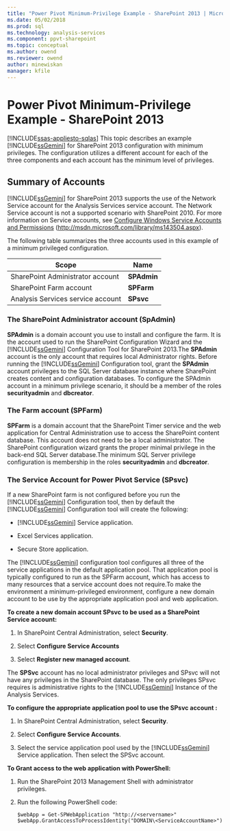 ```yaml
---
title: "Power Pivot Minimum-Privilege Example - SharePoint 2013 | Microsoft Docs"
ms.date: 05/02/2018
ms.prod: sql
ms.technology: analysis-services
ms.component: ppvt-sharepoint
ms.topic: conceptual
ms.author: owend
ms.reviewer: owend
author: minewiskan
manager: kfile
---
```

# Power Pivot Minimum-Privilege Example - SharePoint 2013
[!INCLUDE[ssas-appliesto-sqlas](../../../includes/ssas-appliesto-sqlas.md)]
  This topic describes an example [!INCLUDE[ssGemini](../../../includes/ssgemini-md.md)] for SharePoint 2013 configuration with minimum privileges. The configuration utilizes a different account for each of the three components and each account has the minimum level of privileges.  
  
## Summary of Accounts  
 [!INCLUDE[ssGemini](../../../includes/ssgemini-md.md)] for SharePoint 2013 supports the use of the Network Service account for the Analysis Services service account. The Network Service account is not a supported scenario with SharePoint 2010. For more information on Service accounts, see [Configure Windows Service Accounts and Permissions](http://msdn.microsoft.com/library/ms143504.aspx) (http://msdn.microsoft.com/library/ms143504.aspx).  
  
 The following table summarizes the three accounts used in this example of a minimum privileged configuration.  
  
|Scope|Name|  
|-----------|----------|  
|SharePoint Administrator account|**SPAdmin**|  
|SharePoint Farm account|**SPFarm**|  
|Analysis Services service account|**SPsvc**|  
  
### The SharePoint Administrator account (SpAdmin)  
 **SPAdmin** is a domain account you use to install and configure the farm. It is the account used to run the SharePoint Configuration Wizard and the [!INCLUDE[ssGemini](../../../includes/ssgemini-md.md)] Configuration Tool for SharePoint 2013.The **SPAdmin** account is the only account that requires local Administrator rights. Before running the [!INCLUDE[ssGemini](../../../includes/ssgemini-md.md)] Configuration tool, grant the **SPAdmin** account privileges to the SQL Server database instance where SharePoint creates content and configuration databases. To configure the SPAdmin account in a minimum privilege scenario, it should be a member of the roles **securityadmin** and **dbcreator**.  
  
### The Farm account (SPFarm)  
 **SPFarm** is a domain account that the SharePoint Timer service and the web application for Central Administration use to access the SharePoint content database. This account does not need to be a local administrator. The SharePoint configuration wizard grants the proper minimal privilege in the back-end SQL Server database.The minimum SQL Server privilege configuration is membership in the roles **securityadmin** and **dbcreator**.  
  
### The Service Account for Power Pivot Service (SPsvc)  
 If a new SharePoint farm is not configured before you run the [!INCLUDE[ssGemini](../../../includes/ssgemini-md.md)] Configuration tool, then by default the [!INCLUDE[ssGemini](../../../includes/ssgemini-md.md)] Configuration tool will create the following:  
  
-   [!INCLUDE[ssGemini](../../../includes/ssgemini-md.md)] Service application.  
  
-   Excel Services application.  
  
-   Secure Store application.  
  
 The [!INCLUDE[ssGemini](../../../includes/ssgemini-md.md)] configuration tool configures all three of the service applications in the default application pool. That application pool is typically configured to run as the SPFarm account, which has access to many resources that a service account does not require.To make the environment a minimum-privileged environment, configure a new domain account to be use by the appropriate application pool and web application.  
  
 **To create a new domain account SPsvc to be used as a SharePoint Service account:**  
  
1.  In SharePoint Central Administration, select **Security**.  
  
2.  Select **Configure Service Accounts**  
  
3.  Select **Register new managed account**.  
  
 The **SPSvc** account has no local administrator privileges and SPsvc will not have any privileges in the SharePoint database. The only privileges SPsvc requires is administrative rights to the [!INCLUDE[ssGemini](../../../includes/ssgemini-md.md)] Instance of the Analysis Services.  
  
 **To configure the appropriate application pool to use the SPsvc account :**  
  
1.  In SharePoint Central Administration, select **Security**.  
  
2.  Select **Configure Service Accounts**.  
  
3.  Select the service application pool used by the [!INCLUDE[ssGemini](../../../includes/ssgemini-md.md)] Service application. Then select the SPSvc account.  
  
 **To Grant access to the web application with PowerShell:**  
  
1.  Run the SharePoint 2013 Management Shell with administrator privileges.  
  
2.  Run the following PowerShell code:  
  
    ```  
    $webApp = Get-SPWebApplication "http://<servername>"  
    $webApp.GrantAccessToProcessIdentity("DOMAIN\<ServiceAccountName>")  
  
    ```  
  
  
